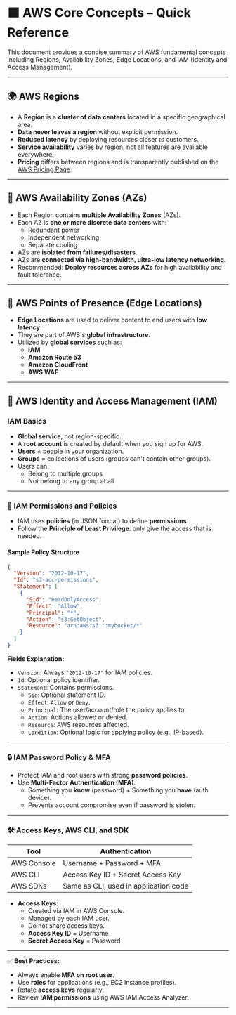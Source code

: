# 🟧 AWS Core Concepts – Quick Reference

This document provides a concise summary of AWS fundamental concepts including Regions, Availability Zones, Edge Locations, and IAM (Identity and Access Management).

---

## 🌍 AWS Regions

- A **Region** is a **cluster of data centers** located in a specific geographical area.
- **Data never leaves a region** without explicit permission.
- **Reduced latency** by deploying resources closer to customers.
- **Service availability** varies by region; not all features are available everywhere.
- **Pricing** differs between regions and is transparently published on the [AWS Pricing Page](https://aws.amazon.com/pricing/).

---

## 🏢 AWS Availability Zones (AZs)

- Each Region contains **multiple Availability Zones** (AZs).
- Each AZ is **one or more discrete data centers** with:
  - Redundant power
  - Independent networking
  - Separate cooling
- AZs are **isolated from failures/disasters**.
- AZs are **connected via high-bandwidth, ultra-low latency networking**.
- Recommended: **Deploy resources across AZs** for high availability and fault tolerance.

---

## 📍 AWS Points of Presence (Edge Locations)

- **Edge Locations** are used to deliver content to end users with **low latency**.
- They are part of AWS's **global infrastructure**.
- Utilized by **global services** such as:
  - **IAM**
  - **Amazon Route 53**
  - **Amazon CloudFront**
  - **AWS WAF**

---

## 🔐 AWS Identity and Access Management (IAM)

### IAM Basics

- **Global service**, not region-specific.
- A **root account** is created by default when you sign up for AWS.
- **Users** = people in your organization.
- **Groups** = collections of users (groups can't contain other groups).
- Users can:
  - Belong to multiple groups
  - Not belong to any group at all

---

### 🔑 IAM Permissions and Policies

- IAM uses **policies** (in JSON format) to define **permissions**.
- Follow the **Principle of Least Privilege**: only give the access that is needed.

#### Sample Policy Structure
```json
{
  "Version": "2012-10-17",
  "Id": "s3-acc-permissions",
  "Statement": [
    {
      "Sid": "ReadOnlyAccess",
      "Effect": "Allow",
      "Principal": "*",
      "Action": "s3:GetObject",
      "Resource": "arn:aws:s3:::mybucket/*"
    }
  ]
}
```

**Fields Explanation:**
- `Version`: Always `"2012-10-17"` for IAM policies.
- `Id`: Optional policy identifier.
- `Statement`: Contains permissions.
  - `Sid`: Optional statement ID.
  - `Effect`: `Allow` or `Deny`.
  - `Principal`: The user/account/role the policy applies to.
  - `Action`: Actions allowed or denied.
  - `Resource`: AWS resources affected.
  - `Condition`: Optional logic for applying policy (e.g., IP-based).

---

### 🔒 IAM Password Policy & MFA

- Protect IAM and root users with strong **password policies**.
- Use **Multi-Factor Authentication (MFA)**:
  - Something you **know** (password) + Something you **have** (auth device).
  - Prevents account compromise even if password is stolen.

---

### 🛠️ Access Keys, AWS CLI, and SDK

| Tool              | Authentication                       |
|------------------|----------------------------------------|
| AWS Console       | Username + Password + MFA             |
| AWS CLI           | Access Key ID + Secret Access Key     |
| AWS SDKs          | Same as CLI, used in application code |

- **Access Keys**:
  - Created via IAM in AWS Console.
  - Managed by each IAM user.
  - Do not share access keys.
  - **Access Key ID** = Username
  - **Secret Access Key** = Password

---

✅ **Best Practices:**
- Always enable **MFA on root user**.
- Use **roles** for applications (e.g., EC2 instance profiles).
- Rotate **access keys** regularly.
- Review **IAM permissions** using AWS IAM Access Analyzer.

---

